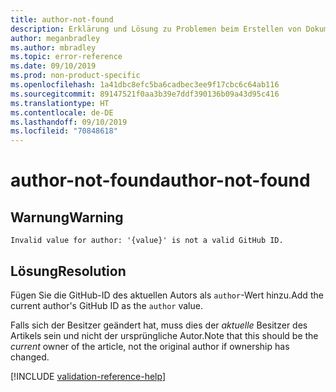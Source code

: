 ```yaml
---
title: author-not-found
description: Erklärung und Lösung zu Problemen beim Erstellen von Dokumentationsartikeln – author-not-found
author: meganbradley
ms.author: mbradley
ms.topic: error-reference
ms.date: 09/10/2019
ms.prod: non-product-specific
ms.openlocfilehash: 1a41dbc8efc5ba6cadbec3ee9f17cbc6c64ab116
ms.sourcegitcommit: 89147521f0aa3b39e7ddf390136b09a43d95c416
ms.translationtype: HT
ms.contentlocale: de-DE
ms.lasthandoff: 09/10/2019
ms.locfileid: "70848618"
---
```

# <a name="author-not-found"></a><span data-ttu-id="10603-103">author-not-found</span><span class="sxs-lookup"><span data-stu-id="10603-103">author-not-found</span></span>

## <a name="warning"></a><span data-ttu-id="10603-104">Warnung</span><span class="sxs-lookup"><span data-stu-id="10603-104">Warning</span></span>

`Invalid value for author: '{value}' is not a valid GitHub ID.`

## <a name="resolution"></a><span data-ttu-id="10603-105">Lösung</span><span class="sxs-lookup"><span data-stu-id="10603-105">Resolution</span></span>

<span data-ttu-id="10603-106">Fügen Sie die GitHub-ID des aktuellen Autors als `author`-Wert hinzu.</span><span class="sxs-lookup"><span data-stu-id="10603-106">Add the current author's GitHub ID as the `author` value.</span></span>

<span data-ttu-id="10603-107">Falls sich der Besitzer geändert hat, muss dies der *aktuelle* Besitzer des Artikels sein und nicht der ursprüngliche Autor.</span><span class="sxs-lookup"><span data-stu-id="10603-107">Note that this should be the *current* owner of the article, not the original author if ownership has changed.</span></span>

<!--make sure to add this file to your includes folder and verify the path-->
[!INCLUDE [validation-reference-help](includes/validation-reference-help.md)]
